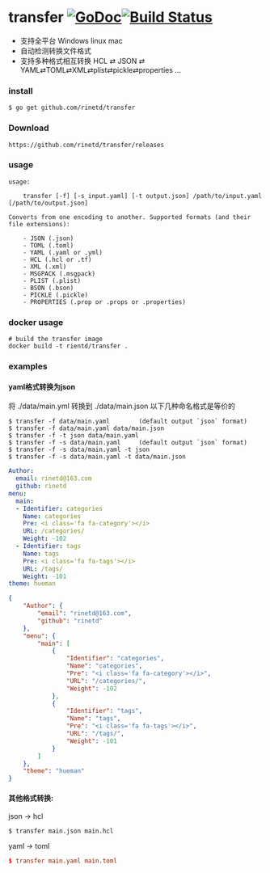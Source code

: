 # transfer [![GoDoc](https://godoc.org/github.com/rinetd/transfer?status.png)](https://godoc.org/github.com/rinetd/transfer)[![Build Status](https://travis-ci.org/rinetd/transfer.svg?branch=master)](https://travis-ci.org/rinetd/transfer)

* 支持全平台 Windows linux mac
* 自动检测转换文件格式
* 支持多种格式相互转换 HCL ⇄ JSON ⇄ YAML⇄TOML⇄XML⇄plist⇄pickle⇄properties ... 

### install

```
$ go get github.com/rinetd/transfer
```
### Download

```
https://github.com/rinetd/transfer/releases
```

### usage

```
usage:

	transfer [-f] [-s input.yaml] [-t output.json] /path/to/input.yaml [/path/to/output.json]

Converts from one encoding to another. Supported formats (and their file extensions):

	- JSON (.json)
	- TOML (.toml)
	- YAML (.yaml or .yml)
	- HCL (.hcl or .tf)
	- XML (.xml)
	- MSGPACK (.msgpack)
	- PLIST (.plist)
	- BSON (.bson)
	- PICKLE (.pickle)
	- PROPERTIES (.prop or .props or .properties)

```

### docker usage

```
# build the transfer image
docker build -t rientd/transfer .
```


### examples

#### yaml格式转换为json
将 ./data/main.yml 转换到 ./data/main.json
以下几种命名格式是等价的
```
$ transfer -f data/main.yaml        (default output `json` format)
$ transfer -f data/main.yaml data/main.json
$ transfer -f -t json data/main.yaml
$ transfer -f -s data/main.yaml     (default output `json` format)
$ transfer -f -s data/main.yaml -t json 
$ transfer -f -s data/main.yaml -t data/main.json 
```
```yaml
Author:
  email: rinetd@163.com
  github: rinetd
menu:
  main:
  - Identifier: categories
    Name: categories
    Pre: <i class='fa fa-category'></i>
    URL: /categories/
    Weight: -102
  - Identifier: tags
    Name: tags
    Pre: <i class='fa fa-tags'></i>
    URL: /tags/
    Weight: -101
theme: hueman

```

```json
{
	"Author": {
		"email": "rinetd@163.com",
		"github": "rinetd"
	},
	"menu": {
		"main": [
			{
				"Identifier": "categories",
				"Name": "categories",
				"Pre": "<i class='fa fa-category'></i>",
				"URL": "/categories/",
				"Weight": -102
			},
			{
				"Identifier": "tags",
				"Name": "tags",
				"Pre": "<i class='fa fa-tags'></i>",
				"URL": "/tags/",
				"Weight": -101
			}
		]
	},
	"theme": "hueman"
}
```
#### 其他格式转换: 
json -> hcl
```hcl
$ transfer main.json main.hcl
```
yaml -> toml
```toml
$ transfer main.yaml main.toml
```